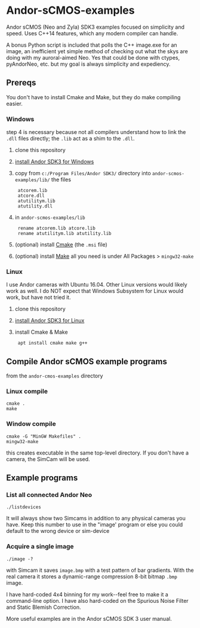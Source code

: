 # Andor-sCMOS-examples
Andor sCMOS (Neo and Zyla) SDK3 examples focused on simplicity and speed.
Uses C++14 features, which any modern compiler can handle.

A bonus Python script is included that polls the C++ image.exe for an image, an inefficient yet simple method of checking out what the skys are doing with my auroral-aimed Neo.
Yes that could be done with ctypes, pyAndorNeo, etc. but my goal is always simplicity and expediency.

## Prereqs
You don't have to install Cmake and Make, but they do make compiling easier.

### Windows
step 4 is necessary because not all compilers understand how to link the `.dll` files directly; the `.lib` act as a shim to the `.dll`.

1. clone this repository
2. [install Andor SDK3 for Windows](https://www.scivision.co/andor-neo-windows-sdk3-install/)
3. copy from `c:/Program Files/Andor SDK3/` directory into `andor-scmos-examples/lib/` the files

        atcorem.lib
        atcore.dll
        atutilitym.lib
        atutility.dll
4. in `andor-scmos-examples/lib`

        rename atcorem.lib atcore.lib
        rename atutilitym.lib atutility.lib
5. (optional) install [Cmake](https://cmake.org/download/) (the `.msi` file)
6. (optional) install [Make](https://sourceforge.net/projects/mingw/) all you need is under All Packages > `mingw32-make`

### Linux
I use Andor cameras with Ubuntu 16.04. 
Other Linux versions would likely work as well.
I do NOT expect that Windows Subsystem for Linux would work, but have not tried it.

1. clone this repository
2. [install Andor SDK3 for Linux](https://www.scivision.co/andor-neo-linux-sdk3-install/)
3. install Cmake & Make

        apt install cmake make g++

## Compile Andor sCMOS example programs

from the `andor-cmos-examples` directory

### Linux compile

    cmake .
    make

### Window compile

    cmake -G "MinGW Makefiles" .
    mingw32-make

this creates executable in the same top-level directory.
If you don't have a camera, the SimCam will be used.

## Example programs

### List all connected Andor Neo

    ./listdevices

It will always show two Simcams in addition to any physical cameras you have.
Keep this number to use in the "image' program or else you could default to the wrong device or sim-device

### Acquire a single image

    ./image -?

with Simcam it saves `image.bmp` with a test pattern of bar gradients.
With the real camera it stores a dynamic-range compression 8-bit bitmap `.bmp` image.

I have hard-coded 4x4 binning for my work--feel free to make it a command-line option. 
I have also hard-coded on the Spurious Noise Filter and Static Blemish Correction.

More useful examples are in the Andor sCMOS SDK 3 user manual.
